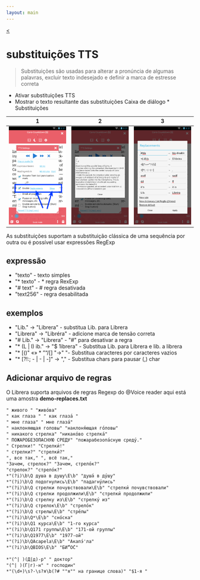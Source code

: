 ```yaml
---
layout: main
---
```

[<](/wiki/faq/pt)

# substituições TTS

> Substituições são usadas para alterar a pronúncia de algumas palavras, excluir texto indesejado e definir a marca de estresse correta

* Ativar substituições TTS
* Mostrar o texto resultante das substituições
Caixa de diálogo * Substituições

|1|2|3|
|-|-|-|
|![](1.png)|![](2.png)|![](3.png)|


As substituições suportam a substituição clássica de uma sequência por outra ou é possível usar expressões RegExp

## expressão

* &quot;texto&quot; - texto simples
* &quot;* texto&quot; - * regra RexExp
* &quot;# text&quot; - # regra desativada
* &quot;text256&quot; - regra desabilitada

## exemplos

* &quot;Lib.&quot; -&gt; &quot;Librera&quot; - substitua Lib. para Librera
* &quot;Librera&quot; -&gt; &quot;Libréra&quot; - adicione marca de tensão correta
* &quot;# Lib.&quot; -&gt; &quot;Librera&quot; - &quot;#&quot; para desativar a regra
* &quot;* (L | l) ib.&quot; -&gt; &quot;$ 1ibrera&quot; - Substitua Lib. para Librera e lib. a librera
* &quot;* [()&quot; «» * ”“/[] &quot;-&gt;&quot; &quot;- Substitua caracteres por caracteres vazios
* &quot;* [?!:; - | - | -]&quot; -&gt; &quot;,&quot; - Substitua chars para pausar (,) char

## Adicionar arquivo de regras

O Librera suporta arquivos de regras Regexp do @Voice reader
aqui está uma amostra **demo-replaces.txt**

```
" живого " "живо́ва"
" как глаза " " как глаза́ "
" мне глаза" " мне глаза́"
" наклоняющая головы" "наклоня́ющая го́ловы"
" никакого стрелка" "никако́во стрелка́"
" ПОЖАРОБЕЗОПАСНУЮ СРЕДУ" "пожарабезопа́сную среду́."
" Стрелки!" "Стрелки́!"
" стрелки?" "стрелки́?"
", все так," ", всё так,"
"Зачем, стрелок?" "Зачем, стрело́к?"
"стрелок?" "стрело́к?"
*"(?i)\b\Q душа в душу\E\b" "душа́ в ду́шу"
*"(?i)\b\Q подогнулись\E\b" "падагну́лись"
*"(?i)\b\Q стрелки почувствовали\E\b" "стрелки́ почувствовали"
*"(?i)\b\Q стрелки продолжили\E\b" "стрелки́ продолжили"
*"(?i)\b\Q стрелку из\E\b" "стрелку́ из"
*"(?i)\b\Q стрелок\E\b" "стрело́к"
*"(?i)\b\Q стрелы\E\b" "стре́лы"
*"(?i)\b\Q*\E\b" "сно́ска"
*"(?i)\b\Q1 курса\E\b" "1-го курса"
*"(?i)\b\Q171 группы\E\b" "171-ой группы"
*"(?i)\b\Q1977\E\b" "1977-ой"
*"(?i)\b\QAcapela\E\b" "Акапэ́'ла"
*"(?i)\b\QBIOS\E\b" "БИ́“О́С"

*"(^| )(Д|д)-р" " доктор"
"(^| )(Г|г)-н" " господин"
*"(\d+)\s?-\s?я\b(?# ""я"" на границе слова)" "$1-я "
```


   
